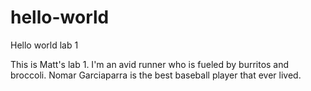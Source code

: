 # hello-world

Hello world lab 1

This is Matt's lab 1.  I'm an avid runner who is fueled by burritos and broccoli.
Nomar Garciaparra is the best baseball player that ever lived.
